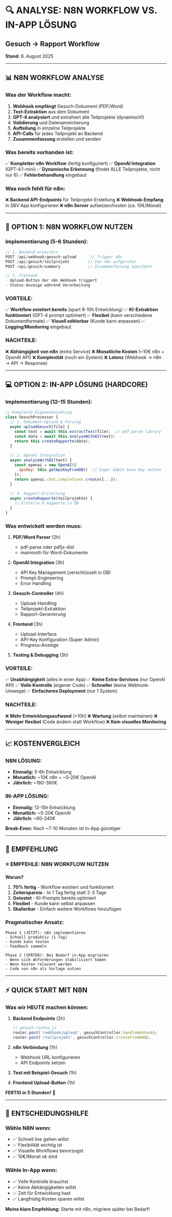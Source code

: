 # 🔍 ANALYSE: N8N WORKFLOW VS. IN-APP LÖSUNG
## Gesuch → Rapport Workflow
**Stand:** 6. August 2025

---

## 📊 N8N WORKFLOW ANALYSE

### Was der Workflow macht:
1. **Webhook empfängt** Gesuch-Dokument (PDF/Word)
2. **Text-Extraktion** aus dem Dokument
3. **GPT-4 analysiert** und extrahiert alle Teilprojekte (dynamisch!)
4. **Validierung** und Datenanreicherung
5. **Aufteilung** in einzelne Teilprojekte
6. **API-Calls** für jedes Teilprojekt an Backend
7. **Zusammenfassung** erstellen und senden

### Was bereits vorhanden ist:
✅ **Kompletter n8n Workflow** (fertig konfiguriert)
✅ **OpenAI Integration** (GPT-4.1-mini)
✅ **Dynamische Erkennung** (findet ALLE Teilprojekte, nicht nur 6)
✅ **Fehlerbehandlung** eingebaut

### Was noch fehlt für n8n:
❌ **Backend API-Endpoints** für Teilprojekt-Erstellung
❌ **Webhook-Empfang** in SBV App konfigurieren
❌ **n8n Server** aufsetzen/hosten (ca. 10€/Monat)

---

## 🚀 OPTION 1: N8N WORKFLOW NUTZEN

### Implementierung (5-6 Stunden):
```javascript
// 1. Backend erweitern
POST /api/webhook/gesuch-upload      // Trigger n8n
POST /api/gesuch/teilprojekt        // Von n8n aufgerufen
POST /api/gesuch/summary            // Zusammenfassung speichern

// 2. Frontend
- Upload-Button der n8n Webhook triggert
- Status-Anzeige während Verarbeitung
```

### VORTEILE:
✅ **Workflow existiert bereits** (spart 8-10h Entwicklung)
✅ **KI-Extraktion funktioniert** (GPT-4 prompt optimiert)
✅ **Flexibel** (kann verschiedene Dokumentformate)
✅ **Visuell editierbar** (Kunde kann anpassen)
✅ **Logging/Monitoring** eingebaut

### NACHTEILE:
❌ **Abhängigkeit von n8n** (extra Service)
❌ **Monatliche Kosten** (~10€ n8n + OpenAI API)
❌ **Komplexität** (noch ein System)
❌ **Latenz** (Webhook → n8n → API → Response)

---

## 💻 OPTION 2: IN-APP LÖSUNG (HARDCORE)

### Implementierung (12-15 Stunden):
```javascript
// Komplette Eigenentwicklung
class GesuchProcessor {
  // 1. Dokument-Upload & Parsing
  async uploadGesuch(file) {
    const text = await this.extractText(file);  // pdf-parse library
    const data = await this.analyzeWithAI(text);
    return this.createRapporte(data);
  }
  
  // 2. OpenAI Integration
  async analyzeWithAI(text) {
    const openai = new OpenAI({
      apiKey: this.getApiKeyFromDB()  // Super Admin kann Key setzen
    });
    return openai.chat.completions.create({...});
  }
  
  // 3. Rapport-Erstellung
  async createRapporte(teilprojekte) {
    // Erstelle 6 Rapporte in DB
  }
}
```

### Was entwickelt werden muss:
1. **PDF/Word Parser** (2h)
   - pdf-parse oder pdfjs-dist
   - mammoth für Word-Dokumente

2. **OpenAI Integration** (3h)
   - API Key Management (verschlüsselt in DB)
   - Prompt-Engineering
   - Error Handling

3. **Gesuch-Controller** (4h)
   - Upload-Handling
   - Teilprojekt-Extraktion
   - Rapport-Generierung

4. **Frontend** (3h)
   - Upload-Interface
   - API-Key Konfiguration (Super Admin)
   - Progress-Anzeige

5. **Testing & Debugging** (3h)

### VORTEILE:
✅ **Unabhängigkeit** (alles in einer App)
✅ **Keine Extra-Services** (nur OpenAI API)
✅ **Volle Kontrolle** (eigener Code)
✅ **Schneller** (keine Webhook-Umwege)
✅ **Einfacheres Deployment** (nur 1 System)

### NACHTEILE:
❌ **Mehr Entwicklungsaufwand** (+10h)
❌ **Wartung** (selbst maintainen)
❌ **Weniger flexibel** (Code ändern statt Workflow)
❌ **Kein visuelles Monitoring**

---

## 📈 KOSTENVERGLEICH

### N8N LÖSUNG:
- **Einmalig:** 5-6h Entwicklung
- **Monatlich:** ~10€ n8n + ~5-20€ OpenAI
- **Jährlich:** ~180-360€

### IN-APP LÖSUNG:
- **Einmalig:** 12-15h Entwicklung
- **Monatlich:** ~5-20€ OpenAI
- **Jährlich:** ~60-240€

**Break-Even:** Nach ~7-10 Monaten ist In-App günstiger

---

## 🎯 EMPFEHLUNG

### ⭐ **EMPFEHLE: N8N WORKFLOW NUTZEN**

**Warum?**
1. **70% fertig** - Workflow existiert und funktioniert
2. **Zeitersparnis** - In 1 Tag fertig statt 2-3 Tage
3. **Getestet** - KI-Prompts bereits optimiert
4. **Flexibel** - Kunde kann selbst anpassen
5. **Skalierbar** - Einfach weitere Workflows hinzufügen

### Pragmatischer Ansatz:
```
Phase 1 (JETZT): n8n implementieren
- Schnell produktiv (1 Tag)
- Kunde kann testen
- Feedback sammeln

Phase 2 (SPÄTER): Bei Bedarf in-App migrieren
- Wenn sich Anforderungen stabilisiert haben
- Wenn Kosten relevant werden
- Code von n8n als Vorlage nutzen
```

---

## ⚡ QUICK START MIT N8N

### Was wir HEUTE machen können:
1. **Backend Endpoints** (2h)
   ```javascript
   // gesuch.routes.js
   router.post('/webhook/upload', gesuchController.handleWebhook);
   router.post('/teilprojekt', gesuchController.createFromN8N);
   ```

2. **n8n Verbindung** (1h)
   - Webhook URL konfigurieren
   - API Endpoints setzen

3. **Test mit Beispiel-Gesuch** (1h)

4. **Frontend Upload-Button** (1h)

**FERTIG in 5 Stunden!** 🚀

---

## 📝 ENTSCHEIDUNGSHILFE

### Wähle N8N wenn:
- ✅ Schnell live gehen willst
- ✅ Flexibilität wichtig ist
- ✅ Visuelle Workflows bevorzugst
- ✅ 10€/Monat ok sind

### Wähle In-App wenn:
- ✅ Volle Kontrolle brauchst
- ✅ Keine Abhängigkeiten willst
- ✅ Zeit für Entwicklung hast
- ✅ Langfristig Kosten sparen willst

**Meine klare Empfehlung:** Starte mit n8n, migriere später bei Bedarf!
